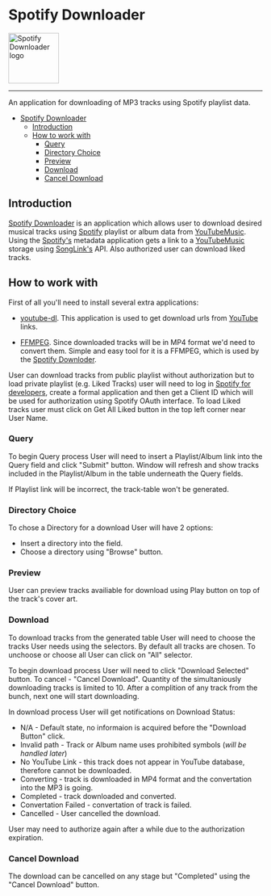 # Spotify Downloader

<a href="https://github.com/BardiTheWeird/spotify-downloader/tree/release-0.1.0">
    <img src="https://raw.githubusercontent.com/BardiTheWeird/spotify-downloader/release-0.1.0/frontend/resources/icon.ico"
         alt="Spotify Downloader logo" title="Spotify Downloader" height="100" width="100" />
</a>

---

An application for downloading of MP3 tracks using Spotify playlist data.

- [Spotify Downloader](#spotify-downloader)
  - [Introduction](#introduction)
  - [How to work with](#how-to-work-with)
    - [Query](#query)
    - [Directory Choice](#directory-choice)
    - [Preview](#preview)
    - [Download](#downloaded)
    - [Cancel Download](#cancel-download)


## Introduction

[Spotify Downloader](https://github.com/BardiTheWeird/spotify-downloader/tree/release-0.1.0) is an application which allows user to download desired musical tracks using [Spotify](https://open.spotify.com) playlist or album data from [YouTubeMusic](https://music.youtube.com/). Using the [Spotify's](https://open.spotify.com) metadata application gets a link to a [YouTubeMusic](https://music.youtube.com/) storage using [SongLink's](https://odesli.co) API. Also authorized user can download liked tracks.

## How to work with

First of all you'll need to install several extra applications:

- [youtube-dl](https://youtube-dl.org). This application is used to get download urls from [YouTube](https://youtube.com/) links.

- [FFMPEG](https://www.ffmpeg.org/download.html). Since downloaded tracks will be in MP4 format we'd need to convert them. Simple and easy tool for it is a FFMPEG, which is used by the [Spotify Downloder](https://github.com/BardiTheWeird/spotify-downloader/tree/release-0.1.0).

User can download tracks from public playlist without authorization but to load private playlist (e.g. Liked Tracks) user will need to log in [Spotify for developers](https://developer.spotify.com/dashboard/), create a formal application and then get a Client ID which will be used for authorization using Spotify OAuth interface. To load Liked tracks user must click on Get All Liked button in the top left corner near User Name.

### Query

To begin Query process User will need to insert a Playlist/Album link into the Query field and click "Submit" button. Window will refresh and show tracks included in the Playlist/Album in the table underneath the Query fields.

If Playlist link will be incorrect, the track-table won't be generated.

### Directory Choice

To chose a Directory for a download User will have 2 options:
 - Insert a directory into the field.
 - Choose a directory using "Browse" button.

### Preview

User can preview tracks availiable for download using Play button on top of the track's cover art.

### Download

To download tracks from the generated table User will need to choose the tracks User needs using the selectors. By default all tracks are chosen. To unchoose or choose all User can click on "All" selector.

To begin download process User will need to click "Download Selected" button. To cancel - "Cancel Download". Quantity of the simultaniously downloading tracks is limited to 10. After a complition of any track from the bunch, next one will start downloading.

In download process User will get notifications on Download Status:
- N/A - Default state, no informaion is acquired before the "Download Button" click.
- Invalid path - Track or Album name uses prohibited symbols (*will be handled later*)
- No YouTube Link - this track does not appear in YouTube database, therefore cannot be downloaded.
- Converting - track is downloaded in MP4 format and the convertation into the MP3 is going.
- Completed - track downloaded and converted.
- Convertation Failed - convertation of track is failed.
- Cancelled - User cancelled the download.

User may need to authorize again after a while due to the authorization expiration.

### Cancel Download

The download can be cancelled on any stage but "Completed" using the "Cancel Download" button.
